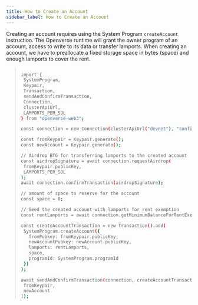 ```yaml
---
title: How to Create an Account
sidebar_label: How to Create an Account
---
```


Creating an account requires using the System Program `createAccount` instruction. The Openverse runtime will grant the owner program of an account, access to write to its data or transfer lamports. When creating an account, we have to preallocate a fixed storage space in bytes (space) and enough lamports to cover the rent.

> ```bash
>
>import {
>  SystemProgram,
>  Keypair,
>  Transaction,
>  sendAndConfirmTransaction,
>  Connection,
>  clusterApiUrl,
>  LAMPORTS_PER_SOL
>} from "openverse-web3";
>
>const connection = new Connection(clusterApiUrl("devnet"), "confirmed");
>
>const fromKeypair = Keypair.generate();
>const newAccount = Keypair.generate();
>
>// Airdrop BTG for transferring lamports to the created account
>const airdropSignature = await connection.requestAirdrop(
>  fromKeypair.publicKey,
>  LAMPORTS_PER_SOL
>);
>await connection.confirmTransaction(airdropSignature);
>
>// amount of space to reserve for the account
>const space = 0;
>
>// Seed the created account with lamports for rent exemption
>const rentLamports = await connection.getMinimumBalanceForRentExemption(space);
>
>const createAccountTransaction = new Transaction().add(
>  SystemProgram.createAccount({
>    fromPubkey: fromKeypair.publicKey,
>    newAccountPubkey: newAccount.publicKey,
>    lamports: rentLamports,
>    space,
>    programId: SystemProgram.programId
>  })
>);
>
>await sendAndConfirmTransaction(connection, createAccountTransaction, [
>  fromKeypair,
>  newAccount
>]);
>```